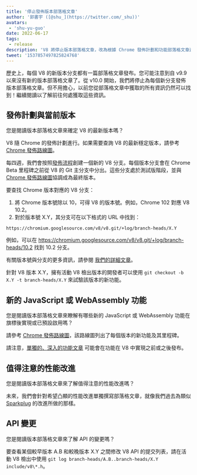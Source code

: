 ```yaml
---
title: '停止發佈版本部落格文章'
author: '郭書宇 ([@shu_](https://twitter.com/_shu))'
avatars:
 - 'shu-yu-guo'
date: 2022-06-17
tags:
 - release
description: 'V8 將停止版本部落格文章，改為根據 Chrome 發佈計劃和功能部落格文章進行更新。'
tweet: '1537857497825824768'
---
```


歷史上，每個 V8 的新版本分支都有一篇部落格文章發布。您可能注意到自 v9.9 以來沒有新的版本部落格文章了。從 v10.0 開始，我們將停止為每個新分支發佈版本部落格文章。但不用擔心，以前您從部落格文章中獲取的所有資訊仍然可以找到！繼續閱讀以了解前往何處獲取這些資訊。

<!--truncate-->
## 發佈計劃與當前版本

您是閱讀版本部落格文章來確定 V8 的最新版本嗎？

V8 隨 Chrome 的發佈計劃進行。如果需要查詢 V8 的最新穩定版本，請參考 [Chrome 發佈路線圖](https://chromestatus.com/roadmap)。

每四週，我們會按照[發佈流程](https://v8.dev/docs/release-process)創建一個新的 V8 分支。每個版本分支會在 Chrome Beta 里程碑之前從 V8 的 Git 主分支中分出。這些分支處於測試版階段，並與 [Chrome 發佈路線圖](https://chromestatus.com/roadmap)協調成為最終版本。

要查找 Chrome 版本對應的 V8 分支：

1. 將 Chrome 版本號除以 10，可得 V8 的版本號。例如，Chrome 102 對應 V8 10.2。
1. 對於版本號 X.Y，其分支可在以下格式的 URL 中找到：

```
https://chromium.googlesource.com/v8/v8.git/+log/branch-heads/X.Y
```

例如，可以在 https://chromium.googlesource.com/v8/v8.git/+log/branch-heads/10.2 找到 10.2 分支。

有關版本號與分支的更多資訊，請參閱 [我們的詳細文章](https://v8.dev/docs/version-numbers)。

針對 V8 版本 X.Y，擁有活動 V8 檢出版本的開發者可以使用 `git checkout -b X.Y -t branch-heads/X.Y` 來試驗該版本的新功能。

## 新的 JavaScript 或 WebAssembly 功能

您是閱讀版本部落格文章來瞭解有哪些新的 JavaScript 或 WebAssembly 功能在旗標後實現或已預設啟用嗎？

請參考 [Chrome 發佈路線圖](https://chromestatus.com/roadmap)，該路線圖列出了每個版本的新功能及其里程碑。

請注意，[單獨的、深入的功能文章](/features) 可能會在功能在 V8 中實現之前或之後發布。

## 值得注意的性能改進

您是閱讀版本部落格文章來了解值得注意的性能改進嗎？

未來，我們會針對希望凸顯的性能改進單獨撰寫部落格文章，就像我們過去為類似 [Sparkplug](https://v8.dev/blog/sparkplug) 的改進所做的那樣。

## API 變更

您是閱讀版本部落格文章來了解 API 的變更嗎？

要查看某個較早版本 A.B 和較晚版本 X.Y 之間修改 V8 API 的提交列表，請在活動 V8 檢出中使用 `git log branch-heads/A.B..branch-heads/X.Y include/v8\*.h`。
